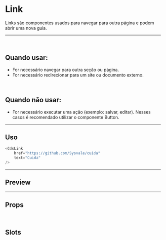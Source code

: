 # Link

Links são componentes usados ​​para navegar para outra página e podem abrir uma nova guia.

---
<br>

## Quando usar:
- For necessário navegar para outra seção ou página.
- For necessário redirecionar para um site ou documento externo.

<br>

## Quando não usar:
- For necessário executar uma ação (exemplo: salvar, editar). Nesses casos é recomendado utilizar o componente Button.

---

## Uso

```js
<CdsLink
	href="https://github.com/Sysvale/cuida"
	text="Cuida"
/>
```

---

## Preview

<PreviewBuilder
	:args
	:component="CdsLink"
	:events="cdsLinkEvents"
/>

---

## Props

<APITable
	name="CdsLink"
	section="props"
/>
<br>

## Slots

<APITable
	name="CdsLink"
	section="slots"
/>

<script setup>
import { ref } from 'vue';
import CdsLink from '@/components/Link.vue';

const args = ref({
	href: "https://github.com/Sysvale/cuida",
	text: "Cuida",
});
</script>
